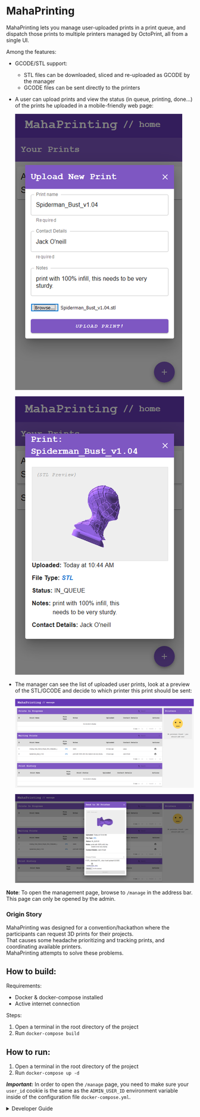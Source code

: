 # MahaPrinting

MahaPrinting lets you manage user-uploaded prints in a print queue, and dispatch those prints to multiple printers managed by OctoPrint, all from a single UI.

Among the features:

- GCODE/STL support:

  - STL files can be downloaded, sliced and re-uploaded as GCODE by the manager
  - GCODE files can be sent directly to the printers

- A user can upload prints and view the status (in queue, printing, done...) of the prints he uploaded in a mobile-friendly web page:

  ![a picture of the print upload form](/images/user-upload-new-print.png)

  ![a picture of the user's view of his prints](/images/user-view-print.png)

- The manager can see the list of uploaded user prints, look at a preview of the STL/GCODE and decide to which printer this print should be sent:

  ![a picture of the manager page](/images/manager-page.png)

  ![a picture of the manager page](/images/manager-page-send-to-printer.png)

**Note**: To open the management page, browse to `/manage` in the address bar. This page can only be opened by the admin.

### Origin Story

MahaPrinting was designed for a convention/hackathon where the participants can request 3D prints for their projects.  
That causes some headache prioritizing and tracking prints, and coordinating available printers.  
MahaPrinting attempts to solve these problems.

## How to build:

Requirements:

- Docker & docker-compose installed
- Active internet connection

Steps:

1. Open a terminal in the root directory of the project
2. Run `docker-compose build`

## How to run:

1. Open a terminal in the root directory of the project
2. Run `docker-compose up -d`

_**Important:**_ In order to open the `/manage` page, you need to make sure your `user_id` cookie is the same as the `ADMIN_USER_ID` environment variable inside of the configuration file `docker-compose.yml`.

<details>
<summary>
  Developer Guide
</summary>

### Required Installations

- node & npm
- python 3.8.2
  - pipenv

> ### My recommendation
>
> Use VSCode and open the client and server folders as two seperate workspaces (instances) of VSCode for an easy development experience.

### Development Environment Setup:

#### Client:

1. Open terminal in the internal client folder
2. Install required packages by running `npm install`

To start the client, run `npm start`.
To enter admin-only pages, make sure your user_id cookie is the same as ADMIN_USER_ID.

#### Server:

1. Open terminal in the internal server folder
2. Install required packages by running `pipenv install --dev`
3. Configure environment variables:
   1. Create a file named `.env` in the server folder with the following content:
   ```env
   SQLITE_DB_PATH=./mahaprinting.db
   ALLOW_CORS=TRUE
   ADMIN_USER_ID=<INSERT DESIRED USER_ID FROM COOKIES>
   ```
   2. The `ADMIN_USER_ID` value should be the same as the `user_id` cookie in the client of a manager. You can put a temporary value and fill this one later.

To start the server, run `flask run` in a shell inside the venv. (To open a shell inside the venv, run `pipenv shell`)

> On windows, pipenv sometimes screws up adding the venv to the PATH on git bash. you can fix this by editing the "activate" script (just "activate", no file extension) in the bin folder of the venv and changing the path assigned to `VIRTUAL_ENV` to be in a format compatible with git bash.  
> To easily open the `activate` script for editing, run the following command in git bash from the server project directory:
>
> ```bash
> code "\$(pipenv --venv)/Scripts/activate"
> ```

Alternatively, you can use VSCode's debug capabilities:

- copy the following `launch.json` into the `.vscode` folder in your python workspace, and then just hit `F5`!

<details>
<summary>
    Click here for the VSCode ".vscode/launch.json" file content that helps you debug the server easily
</summary>

```jsonc
{
  // Use IntelliSense to learn about possible attributes.
  // Hover to view descriptions of existing attributes.
  // For more information, visit: https://go.microsoft.com/fwlink/?linkid=830387
  "version": "0.2.0",
  "configurations": [
    {
      "name": "Python: Flask",
      "type": "python",
      "request": "launch",
      "module": "flask",
      "env": {
        "FLASK_APP": "app.py",
        "FLASK_ENV": "development",
        "FLASK_DEBUG": "0"
      },
      "args": ["run", "--no-debugger", "--no-reload"],
      "jinja": true
    }
  ]
}
```

</details>
</details>

